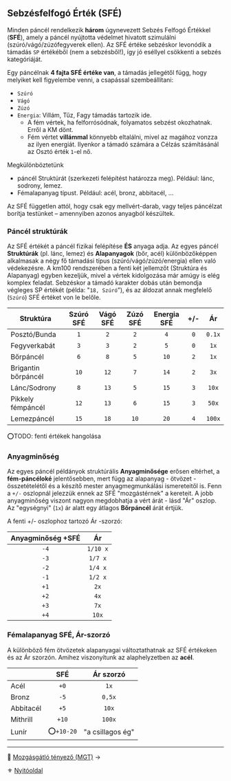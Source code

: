 ## Sebzésfelfogó Érték (SFÉ)

Minden páncél rendelkezik **három** úgynevezett Sebzés Felfogó Értékkel (**SFÉ**), amely a páncél nyújtotta védelmet hivatott szimulálni (szúró/vágó/zúzófegyverek ellen). Az SFÉ értéke sebzéskor levonódik a támadás `SP` értékéből (nem a sebzésből!), így jó eséllyel csökkenti a sebzés kategóriáját.

Egy páncélnak **4 fajta SFÉ értéke van**, a támadás jellegétől függ, hogy melyiket kell figyelembe venni, a csapással szembeállítani:

- `Szúró`
- `Vágó`
- `Zúzó`
- `Energia`: Villám, Tűz, Fagy támadás tartozik ide.
 	- A fém vértek, ha felforrósódnak, folyamatos sebzést okozhatnak. Erről a KM dönt.
 	- Fém vértet **villámmal** könnyebb eltalálni, mivel az magához vonzza az ilyen energiát. Ilyenkor a támadó számára a Célzás számításánál az Osztó érték `1`-el nő.

Megkülönböztetünk

- páncél Struktúrát (szerkezeti felépítést határozza meg). Például: lánc, sodrony, lemez.
- Fémalapanyag típust. Például: acél, bronz, abbitacél, ...

Az SFÉ független attól, hogy csak egy mellvért-darab, vagy teljes páncélzat borítja testünket – amennyiben azonos anyagból készültek.

### Páncél struktúrák

Az SFÉ értékét a páncél fizikai felépítése **ÉS** anyaga adja. Az egyes páncél **Struktúrák** (pl. lánc, lemez) és **Alapanyagok** (bőr, acél) különbözőképpen alkalmasak a négy fő támadási típus (szúró/vágó/zúzó/energia) ellen való védekezésre. A km100 rendszerében a fenti két jellemzőt (Struktúra és Alapanyag) egyben kezeljük, mivel a vértek kidolgozása már amúgy is elég komplex feladat.
Sebzéskor a támadó karakter dobás után bemondja végleges SP értékét (példa: "`18, Szúró`”), és az áldozat annak megfelelő (`Szúró`) SFÉ értéket von le belőle.

| **Struktúra**       | **Szúró SFÉ** | **Vágó SFÉ** | **Zúzó SFÉ** | Energia SFÉ | +/- | **Ár** |
| ------------------- | :-----------: | :----------: | :----------: | :---------: | :-: | :----: |
| Posztó/Bunda        |      `1`      |     `2`      |     `2`      |     `4`     | `0` | `0.1x` |
| Fegyverkabát        |      `3`      |     `3`      |     `2`      |     `5`     | `0` |  `1x`  |
| Bőrpáncél           |      `6`      |     `8`      |     `5`      |    `10`     | `2` |  `1x`  |
| Brigantin bőrpáncél |     `10`      |     `12`     |     `7`      |    `14`     | `2` |  `3x`  |
| Lánc/Sodrony        |      `8`      |     `13`     |     `5`      |    `15`     | `3` | `10x`  |
| Pikkely fémpáncél   |     `12`      |     `13`     |     `6`      |    `15`     | `3` | `50x`  |
| Lemezpáncél         |     `15`      |     `18`     |     `10`     |    `20`     | `4` | `100x` |

⭕TODO: fenti értékek hangolása

### Anyagminőség 

Az egyes páncél példányok struktúrális **Anyagminősége** erősen eltérhet, a **fém-páncéloké** jelentősebben, mert függ az alapanyag - ötvözet - összetételétől és a készítő mester anyagmegmunkálási ismereteitől is. Fenn a `+/-` oszlopnál jelezzük ennek az SFÉ "mozgástérnek" a kereteit. A jobb anyagminőség viszont nagyon megdobhatja a vért árát - lásd "Ár" oszlop. Az "egységnyi" (`1x`) ár alatt egy átlagos **Bőrpáncél** árát értjük.

A fenti +/- oszlophoz tartozó Ár -szorzó:

| Anyagminőség +SFÉ |    Ár    |
| :---------------: | :------: |
|       `-4`        | `1/10 x` |
|       `-3`        | `1/7 x`  |
|       `-2`        | `1/4 x`  |
|       `-1`        | `1/2 x`  |
|       `+1`        |   `2x`   |
|       `+2`        |   `4x`   |
|       `+3`        |   `7x`   |
|       `+4`        |  `10x`   |

### Fémalapanyag SFÉ, Ár-szorzó

A különböző fém ötvözetek alapanyagai változtathatnak az SFÉ értékeken és az Ár szorzón. Amihez viszonyítunk az alaphelyzetben az **acél**.

|           |    SFÉ    |    Ár szorzó     |
| --------- | :-------: | :--------------: |
| Acél      |   `+0`    |       `1x`       |
| Bronz     |   `-5`    |      `0,5x`      |
| Abbitacél |   `+5`    |      `10x`       |
| Mithrill  |   `+10`   |      `100x`      |
| Lunír     | ⭕`+10-20` | "a csillagos ég" |

---

🔗 [Mozgásgátló tényező (MGT)](069_03_MGT.md) →

⚜️ [Nyitóoldal](start.md)